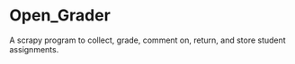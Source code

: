 # Open_Grader
 A scrapy program to collect, grade, comment on, return, and store student assignments.
